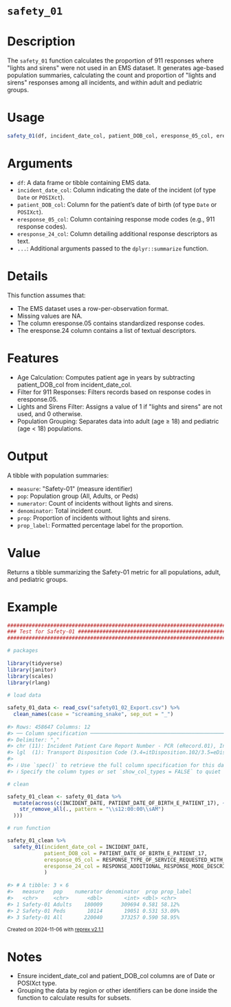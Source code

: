 # `safety_01`

# Description

The `safety_01` function calculates the proportion of 911 responses where "lights and sirens" were not used in an EMS dataset. It generates age-based population summaries, calculating the count and proportion of "lights and sirens" responses among all incidents, and within adult and pediatric groups.

# Usage

```r
safety_01(df, incident_date_col, patient_DOB_col, eresponse_05_col, eresponse_24_col, ...)
```

# Arguments

* `df`: A data frame or tibble containing EMS data.
* `incident_date_col`: Column indicating the date of the incident (of type `Date` or `POSIXct`).
* `patient_DOB_col`: Column for the patient’s date of birth (of type `Date` or `POSIXct`).
* `eresponse_05_col`: Column containing response mode codes (e.g., 911 response codes).
* `eresponse_24_col`: Column detailing additional response descriptors as text.
* `...`: Additional arguments passed to the `dplyr::summarize` function.

# Details
This function assumes that:

* The EMS dataset uses a row-per-observation format.
* Missing values are NA.
* The column eresponse.05 contains standardized response codes.
* The eresponse.24 column contains a list of textual descriptors.

# Features
* Age Calculation: Computes patient age in years by subtracting patient_DOB_col from incident_date_col.
* Filter for 911 Responses: Filters records based on response codes in eresponse.05.
* Lights and Sirens Filter: Assigns a value of 1 if "lights and sirens" are not used, and 0 otherwise.
* Population Grouping: Separates data into adult (age ≥ 18) and pediatric (age < 18) populations.

# Output
A tibble with population summaries:

* `measure`: "Safety-01" (measure identifier)
* `pop`: Population group (All, Adults, or Peds)
* `numerator`: Count of incidents without lights and sirens.
* `denominator`: Total incident count.
* `prop`: Proportion of incidents without lights and sirens.
* `prop_label`: Formatted percentage label for the proportion.

# Value
Returns a tibble summarizing the Safety-01 metric for all populations, adult, and pediatric groups.

# Example

``` r
################################################################################
### Test for Safety-01 #########################################################
################################################################################

# packages
  
library(tidyverse)
library(janitor)
library(scales)
library(rlang)
  
# load data

safety_01_data <- read_csv("safety01_02_Export.csv") %>% 
  clean_names(case = "screaming_snake", sep_out = "_")
  
#> Rows: 458647 Columns: 12
#> ── Column specification ────────────────────────────────────────────────────────
#> Delimiter: ","
#> chr (11): Incident Patient Care Report Number - PCR (eRecord.01), Incident D...
#> lgl  (1): Transport Disposition Code (3.4=itDisposition.102/3.5=eDisposition...
#> 
#> ℹ Use `spec()` to retrieve the full column specification for this data.
#> ℹ Specify the column types or set `show_col_types = FALSE` to quiet this message.

# clean

safety_01_clean <- safety_01_data %>% 
  mutate(across(c(INCIDENT_DATE, PATIENT_DATE_OF_BIRTH_E_PATIENT_17), ~ mdy(
    str_remove_all(., pattern = "\\s12:00:00\\sAM")
  )))

# run function

safety_01_clean %>% 
  safety_01(incident_date_col = INCIDENT_DATE,
            patient_DOB_col = PATIENT_DATE_OF_BIRTH_E_PATIENT_17,
            eresponse_05_col = RESPONSE_TYPE_OF_SERVICE_REQUESTED_WITH_CODE_E_RESPONSE_05,
            eresponse_24_col = RESPONSE_ADDITIONAL_RESPONSE_MODE_DESCRIPTORS_LIST_E_RESPONSE_24
            )
            
#> # A tibble: 3 × 6
#>   measure   pop    numerator denominator  prop prop_label
#>   <chr>     <chr>      <dbl>       <int> <dbl> <chr>     
#> 1 Safety-01 Adults    180009      309694 0.581 58.12%    
#> 2 Safety-01 Peds       10114       19051 0.531 53.09%    
#> 3 Safety-01 All       220040      373257 0.590 58.95%
```

<sup>Created on 2024-11-06 with [reprex v2.1.1](https://reprex.tidyverse.org)</sup>


# Notes

* Ensure incident_date_col and patient_DOB_col columns are of Date or POSIXct type.
* Grouping the data by region or other identifiers can be done inside the function to calculate results for subsets.